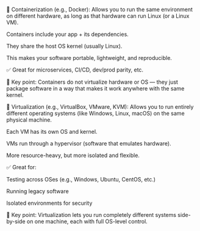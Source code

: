 🔹 Containerization (e.g., Docker):
Allows you to run the same environment on different hardware, as long as that hardware can run Linux (or a Linux VM).

Containers include your app + its dependencies.

They share the host OS kernel (usually Linux).

This makes your software portable, lightweight, and reproducible.

✅ Great for microservices, CI/CD, dev/prod parity, etc.

🧠 Key point:
Containers do not virtualize hardware or OS — they just package software in a way that makes it work anywhere with the same kernel.

🔹 Virtualization (e.g., VirtualBox, VMware, KVM):
Allows you to run entirely different operating systems (like Windows, Linux, macOS) on the same physical machine.

Each VM has its own OS and kernel.

VMs run through a hypervisor (software that emulates hardware).

More resource-heavy, but more isolated and flexible.

✅ Great for:

Testing across OSes (e.g., Windows, Ubuntu, CentOS, etc.)

Running legacy software

Isolated environments for security

🧠 Key point:
Virtualization lets you run completely different systems side-by-side on one machine, each with full OS-level control.
